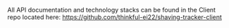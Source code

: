 All API documentation and technology stacks can be found in the Client repo located here:
https://github.com/thinkful-ei22/shaving-tracker-client


